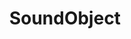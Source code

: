 ---
title: SoundObject
taxonomy:
    category:
        - docs
visible: true
highlight:
    enabled: false
---